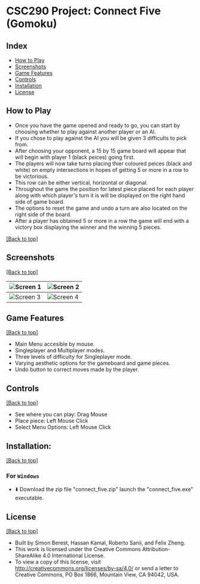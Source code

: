 # CSC290 Project: Connect Five (Gomoku)

## Index

- [How to Play](https://github.com/SBerest/CSC290-Project-ArraysStartAt1#how-to-play)
- [Screenshots](https://github.com/SBerest/CSC290-Project-ArraysStartAt1#screenshots)
- [Game Features](https://github.com/SBerest/CSC290-Project-ArraysStartAt1#game-features)
- [Controls](https://github.com/SBerest/CSC290-Project-ArraysStartAt1#controls)
- [Installation](https://github.com/SBerest/CSC290-Project-ArraysStartAt1#installation)
- [License](https://github.com/SBerest/CSC290-Project-ArraysStartAt1#license)

## How to Play

- Once you have the game opened and ready to go, you can start by choosing whether to play against another player or an AI.
- If you chose to play against the AI you will be given 3 difficults to pick from.
- After choosing your opponent, a 15 by 15 game board will appear that will begin with player 1 (black peices) going first.
- The players will now take turns placing thier coloured peices (black and white) on empty intersections in hopes of getting 5 or more in a row to be victorious.
- This row can be either vertical, horizontal or diagonal.
- Throughout the game the position for latest piece placed for each player along with which player's turn it is will be displayed on the right hand side of game board.  
- The options to reset the game and undo a turn are also located on the right side of the board.
- After a player has obtained 5 or more in a row the game will end with a victory box displaying the winner and the winning 5 pieces.

[[Back to top]](https://github.com/SBerest/CSC290-Project-ArraysStartAt1#index)

## Screenshots

[[Back to top]](https://github.com/SBerest/CSC290-Project-ArraysStartAt1#index)

| ![Screen 1](https://i.imgur.com/NaCPkS1.png) | ![Screen 2](https://i.imgur.com/gzJbGtH.png) |
|---------------------------------------------|---------------------------------------------|
| ![Screen 3](https://i.imgur.com/0CicuIH.png) | ![Screen 4](https://i.imgur.com/mUY21fH.png) |

## Game Features

[[Back to top]](https://github.com/SBerest/CSC290-Project-ArraysStartAt1#index)

- Main Menu accesible by mouse.
- Singleplayer and Multiplayer modes.
- Three levels of difficulty for Singleplayer mode.
- Varying aesthetic options for the gameboard and game pieces.
- Undo button to correct moves made by the player.

## Controls

[[Back to top]](https://github.com/SBerest/CSC290-Project-ArraysStartAt1#index)

- See where you can play: Drag Mouse
- Place piece: Left Mouse Click
- Select Menu Options: Left Mouse Click

## Installation:

[[Back to top]](https://github.com/SBerest/CSC290-Project-ArraysStartAt1#index)

### For `Windows`
- :arrow_down: Download the zip file "connect_five.zip" launch the "connect_five.exe" executable.

## License

[[Back to top]](https://github.com/SBerest/CSC290-Project-ArraysStartAt1#index)

- Built by Simon Berest, Hassan Kamal, Roberto Sanii, and Felix Zheng.
- This work is licensed under the Creative Commons Attribution-ShareAlike 4.0 International License. 
- To view a copy of this license, visit http://creativecommons.org/licenses/by-sa/4.0/ or send a letter to Creative Commons, PO Box 1866, Mountain View, CA 94042, USA.
